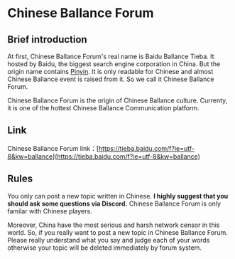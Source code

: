 # Chinese Ballance Forum

## Brief introduction

At first, Chinese Ballance Forum's real name is Baidu Ballance Tieba. It hosted by Baidu, the biggest search engine corporation in China. But the origin name contains [Pinyin](https://en.wikipedia.org/wiki/Pinyin). It is only readable for Chinese and almost Chinese Ballance event is raised from it. So we call it Chinese Ballance Forum.

Chinese Ballance Forum is the origin of Chinese Ballance culture. Currenty, it is one of the hottest Chinese Ballance Communication platform.

## Link

Chinese Ballance Forum link：[https://tieba.baidu.com/f?ie=utf-8&kw=ballance](https://tieba.baidu.com/f?ie=utf-8&kw=ballance)

## Rules

You only can post a new topic written in Chinese. **I highly suggest that you should ask some questions via Discord.** Chinese Ballance Forum is only familar with Chinese players.

Moreover, China have the most serious and harsh network censor in this world. So, if you really want to post a new topic in Chinese Ballance Forum. Please really understand what you say and judge each of your words otherwise your topic will be deleted immediately by forum system.